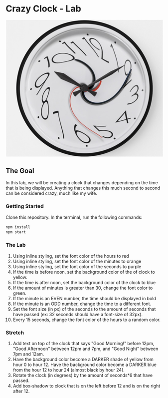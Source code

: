 # Crazy Clock - Lab

![Crazy Clock](CrazyClock.png)

## The Goal
In this lab, we will be creating a clock that changes depending on the time that is being displayed. Anything that changes this much second to second can be considered crazy, much like my wife.

### Getting Started
Clone this repository. In the terminal, run the following commands:

```HTML
npm install
npm start
```

### The Lab
1. Using inline styling, set the font color of the hours to red
2. Using inline styling, set the font color of the minutes to orange
3. Using inline styling, set the font color of the seconds to purple
4. If the time is before noon, set the background color of the of clock to yellow.
5. If the time is after noon, set the background color of the clock to blue
6. If the amount of minutes is greater than 30, change the font color to green.
7. If the minute is an EVEN number, the time should be displayed in bold
8. If the minute is an ODD number, change the time to a different font.
9. Set the font size (in px) of the seconds to the amount of seconds that have passed (ex: 32 seconds should have a font-size of 32px).
10. Every 15 seconds, change the font color of the hours to a random color.

### Stretch
1. Add text on top of the clock that says "Good Morning!" before 12pm, "Good Afternoon" between 12pm and 7pm, and "Good Night" between 7pm and 12am.
2. Have the background color become a DARKER shade of yellow from hour 0 to hour 12. Have the background color become a DARKER blue from the hour 12 to hour 24 (almost black by hour 24).
3. Rotate the clock (in degrees) by the amount of seconds*6 that have passed.
4. Add box-shadow to clock that is on the left before 12 and is on the right after 12.
